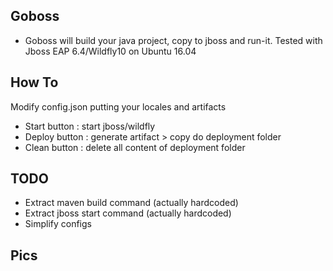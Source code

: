 ## Goboss

- Goboss will build your java project, copy to jboss and run-it.
Tested with Jboss EAP 6.4/Wildfly10 on Ubuntu 16.04

## How To

Modify config.json putting your locales and artifacts
- Start button : start jboss/wildfly
- Deploy button : generate artifact > copy do deployment folder
- Clean button : delete all content of deployment folder

## TODO

- Extract maven build command (actually hardcoded)
- Extract jboss start command (actually hardcoded)
- Simplify configs

## Pics

